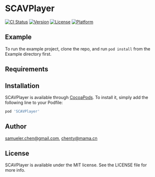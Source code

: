 # SCAVPlayer

[![CI Status](https://img.shields.io/travis/samueler.chen@gmail.com/SCAVPlayer.svg?style=flat)](https://travis-ci.org/samueler.chen@gmail.com/SCAVPlayer)
[![Version](https://img.shields.io/cocoapods/v/SCAVPlayer.svg?style=flat)](https://cocoapods.org/pods/SCAVPlayer)
[![License](https://img.shields.io/cocoapods/l/SCAVPlayer.svg?style=flat)](https://cocoapods.org/pods/SCAVPlayer)
[![Platform](https://img.shields.io/cocoapods/p/SCAVPlayer.svg?style=flat)](https://cocoapods.org/pods/SCAVPlayer)

## Example

To run the example project, clone the repo, and run `pod install` from the Example directory first.

## Requirements

## Installation

SCAVPlayer is available through [CocoaPods](https://cocoapods.org). To install
it, simply add the following line to your Podfile:

```ruby
pod 'SCAVPlayer'
```

## Author

samueler.chen@gmail.com, chenty@mama.cn

## License

SCAVPlayer is available under the MIT license. See the LICENSE file for more info.
